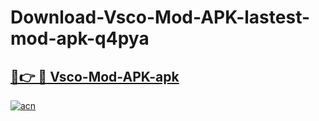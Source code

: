 # Download-Vsco-Mod-APK-lastest-mod-apk-q4pya

<h2><a href="https://apkcomod.com?title=Vsco-Mod-APK">🔗👉 🔴 Vsco-Mod-APK-apk </a></h2>

[![acn](https://github.com/user-attachments/assets/0f9c940e-d8b0-45ae-aac7-cd30a18b3e1c)](https://apkcomod.com?title=Vsco-Mod-APK)
